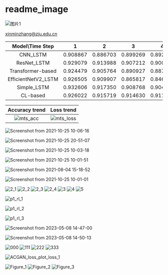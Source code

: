 # readme_image

![图片1](https://github.com/pandahehua/readme_images/assets/130850554/8acb378d-013e-4b29-827a-cc71a5424a0c)

xinminzhang@zju.edu.cn

| Model\Time Step     | 1        | 2        | 3        | 4        | 5        | 6        | 7        | 8        | 9        | 10       | 11       | 12       | 13       | 14       | 15       | 16       | 17       | 18       | 19       | 20       |
|:-------------------:|:--------:|:--------:|:--------:|:--------:|:--------:|:--------:|:--------:|:--------:|:--------:|:--------:|:--------:|:--------:|:--------:|:--------:|:--------:|:--------:|:--------:|:--------:|:--------:|:--------:|
| CNN_LSTM            | 0.908867 | 0.886703 | 0.899269 | 0.892492 | 0.887989 | 0.891364 | 0.887657 | 0.890357 | 0.852183 | 0.878856 | 0.876410 | 0.882148 | 0.876686 | 0.867974 | 0.873978 | 0.860266 | 0.865002 | 0.864405 | 0.873603 | 0.872325 |
| ResNet_LSTM         | 0.929079 | 0.913988 | 0.907212 | 0.900088 | 0.896830 | 0.889898 | 0.888573 | 0.887636 | 0.883562 | 0.879436 | 0.875042 | 0.879181 | 0.879674 | 0.873856 | 0.875850 | 0.876290 | 0.867004 | 0.870304 | 0.869956 | 0.871067 |
| Transformer-based   | 0.924479 | 0.905764 | 0.890927 | 0.887882 | 0.879788 | 0.877154 | 0.867402 | 0.868933 | 0.862485 | 0.859569 | 0.853113 | 0.847314 | 0.847392 | 0.846858 | 0.846743 | 0.838788 | 0.840361 | 0.835966 | 0.836579 | 0.830244 |
| EfficientNetV2_LSTM | 0.926505 | 0.909907 | 0.865817 | 0.846057 | 0.893718 | 0.879946 | 0.888579 | 0.885395 | 0.888055 | 0.877716 | 0.880843 | 0.880393 | 0.868341 | 0.878926 | 0.862367 | 0.871897 | 0.871534 | 0.878088 | 0.874382 | 0.864462 |
| Simple_LSTM         | 0.932606 | 0.917350 | 0.908768 | 0.904000 | 0.899892 | 0.896070 | 0.893260 | 0.891410 | 0.887690 | 0.883684 | 0.883256 | 0.881757 | 0.882073 | 0.878427 | 0.876781 | 0.877600 | 0.874004 | 0.872749 | 0.874959 | 0.871901 |
| CL-based            | 0.926022 | 0.915719 | 0.914630 | 0.911664 | 0.907598 | 0.904705 | 0.905521 | 0.909347 | 0.908416 | 0.903857 | 0.905245 | 0.903743 | 0.903044 | 0.899642 | 0.898448 | 0.902504 | 0.903457 | 0.900310 | 0.897716 | 0.890362 |

|Accuracy trend |Loss trend|
|:---:|:---:|
|![mts_acc](https://github.com/pandahehua/readme_images/assets/130850554/d0dbe757-74b9-49e6-9e45-c8ba8d90d089) |![mts_loss](https://github.com/pandahehua/readme_images/assets/130850554/196b073d-6da8-4a1a-97bc-2896e6c9d66f)| 


![Screenshot from 2021-10-25 10-06-16](https://user-images.githubusercontent.com/130850554/236746655-d23a8b1e-7fd2-4dee-9987-a92935874b82.png)

![Screenshot from 2021-10-25 20-51-07](https://user-images.githubusercontent.com/130850554/236746669-58f20c82-4df5-4847-8c5a-7bdd884e056a.png)

![Screenshot from 2021-10-25 10-03-18](https://user-images.githubusercontent.com/130850554/236746688-87a4ef1f-a6e6-4423-a947-ed4f2452320c.png)

![Screenshot from 2021-10-25 10-01-51](https://user-images.githubusercontent.com/130850554/236746710-de080772-52dc-459d-a37e-f06fa76701be.png)

![Screenshot from 2021-08-04 15-18-52](https://user-images.githubusercontent.com/130850554/236746733-faac797f-a96b-495e-8693-22001f1124ba.png)

![Screenshot from 2021-10-25 10-01-01](https://user-images.githubusercontent.com/130850554/236746754-76e1319f-e0bc-4257-bc18-1ba48442d91d.png)


![2_1](https://user-images.githubusercontent.com/130850554/236751796-0e50efe6-27f0-4a68-8d54-57442bd97689.png)
![2_2](https://user-images.githubusercontent.com/130850554/236751805-27977aaf-c14d-4f50-b79f-94dfda558b64.png)
![2_3](https://user-images.githubusercontent.com/130850554/236751808-65ba9d77-96c9-452e-a072-ccb681851d53.png)
![2_4](https://user-images.githubusercontent.com/130850554/236751813-1b7add92-13c1-4d36-b939-0bb70fbdb170.png)
![3](https://user-images.githubusercontent.com/130850554/236751815-245fb958-1ae7-489d-b853-bb12ba28ef2c.jpg)
![4](https://user-images.githubusercontent.com/130850554/236751818-87f29509-1a37-4a8e-9000-988a70e1ffa4.jpg)
![5](https://user-images.githubusercontent.com/130850554/236751821-5fce4153-3b46-42db-bb42-604994d09838.png)

![p1_rl_1](https://user-images.githubusercontent.com/130850554/236753023-b01de390-0983-4c22-86aa-efc73a970df4.png)

![p1_rl_2](https://user-images.githubusercontent.com/130850554/236753203-3d963f44-a44f-46b7-8f55-978d1775153c.png)

![p1_rl_3](https://user-images.githubusercontent.com/130850554/236753219-b9e48127-031b-48d6-b27d-43b9b2d6707f.png)

![Screenshot from 2023-05-08 14-47-00](https://user-images.githubusercontent.com/130850554/236753766-693abcff-ed8c-49b9-8b1f-3d62db8fa91c.png)

![Screenshot from 2023-05-08 14-50-13](https://user-images.githubusercontent.com/130850554/236754419-0751d344-82a6-4d7a-8362-47eef482d577.png)



![000](https://user-images.githubusercontent.com/130850554/236757627-c775f4f4-0d99-4dbe-9aaf-78441612f4b8.png)
![111](https://user-images.githubusercontent.com/130850554/236757633-7fc42412-02ac-49c5-a24e-1f5d1c1a0126.png)
![222](https://user-images.githubusercontent.com/130850554/236757634-824e694c-1b9d-4aca-8e19-c5e951913370.png)
![333](https://user-images.githubusercontent.com/130850554/236757637-14e6096b-02a1-447d-a273-0b5b1f41fc0a.png)

![ACGAN_loss_plot_loss_1](https://user-images.githubusercontent.com/130850554/236758472-6939210c-2be1-4b4e-a492-858dc33d19a0.png)


![Figure_1](https://user-images.githubusercontent.com/130850554/236764055-2ff49f02-903b-4bf3-b72c-2d642d40fd09.png)
![Figure_2](https://user-images.githubusercontent.com/130850554/236764063-068b6eca-ff5a-453b-9998-fc768b022061.png)
![Figure_3](https://user-images.githubusercontent.com/130850554/236764067-e7012540-7ff9-45c0-bcff-7b87787d8db4.png)
